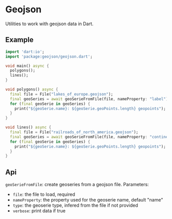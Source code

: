 # Geojson

Utilities to work with geojson data in Dart.

## Example

   ```dart
   import 'dart:io';
   import 'package:geojson/geojson.dart';

   void main() async {
     polygons();
     lines();
   }

   void polygons() async {
     final file = File("lakes_of_europe.geojson");
     final geoSeries = await geoSerieFromFile(file, nameProperty: "label");
     for (final geoSerie in geoSeries) {
       print("${geoSerie.name}: ${geoSerie.geoPoints.length} geopoints");
     }
   }

   void lines() async {
     final file = File("railroads_of_north_america.geojson");
     final geoSeries = await geoSerieFromFile(file, nameProperty: "continent");
     for (final geoSerie in geoSeries) {
       print("${geoSerie.name}: ${geoSerie.geoPoints.length} geopoints");
     }
   }
   ```

## Api

`geoSerieFromFile`: create geoseries from a geojson file. Parameters:

- `file`: the file to load, required
- `nameProperty`: the property used for the geoserie name, default "name"
- `type`: the geoserie type, infered from the file if not provided
- `verbose`: print data if true
